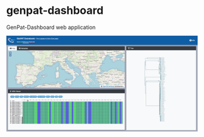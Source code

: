 # genpat-dashboard
GenPat-Dashboard web application

<img src="screenshot.png" alt="Dashboard view"/>
